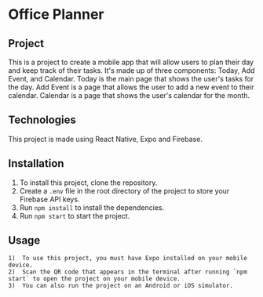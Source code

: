 # Office Planner


## Project
   This is a project to create a mobile app that will allow users to plan their day and keep track of their tasks.
   It's made up of three components: Today, Add Event, and Calendar. Today is the main page that shows the user's tasks for the day. Add Event is a page that allows the user to add a new event to their calendar. Calendar is a page that shows the user's calendar for the month.

## Technologies
   This project is made using React Native, Expo and Firebase.

## Installation
  1)  To install this project, clone the repository.
  2)  Create a `.env` file in the root directory of the project to store your Firebase API keys.
  3)  Run `npm install` to install the dependencies.
  4)  Run `npm start` to start the project.

## Usage
    1)  To use this project, you must have Expo installed on your mobile device.
    2)  Scan the QR code that appears in the terminal after running `npm start` to open the project on your mobile device.
    3)  You can also run the project on an Android or iOS simulator.

    


